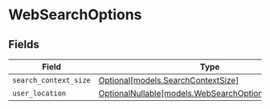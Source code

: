 # WebSearchOptions


## Fields

| Field                                                                                              | Type                                                                                               | Required                                                                                           | Description                                                                                        |
| -------------------------------------------------------------------------------------------------- | -------------------------------------------------------------------------------------------------- | -------------------------------------------------------------------------------------------------- | -------------------------------------------------------------------------------------------------- |
| `search_context_size`                                                                              | [Optional[models.SearchContextSize]](../models/searchcontextsize.md)                               | :heavy_minus_sign:                                                                                 | N/A                                                                                                |
| `user_location`                                                                                    | [OptionalNullable[models.WebSearchOptionsUserLocation]](../models/websearchoptionsuserlocation.md) | :heavy_minus_sign:                                                                                 | N/A                                                                                                |